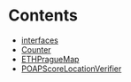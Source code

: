 

# Contents
- [interfaces](/src/interfaces)
- [Counter](Counter.sol/contract.Counter.md)
- [ETHPragueMap](Map.sol/contract.ETHPragueMap.md)
- [POAPScoreLocationVerifier](POAPScoreLocationVerifier.sol/contract.POAPScoreLocationVerifier.md)
